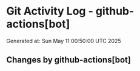 # Git Activity Log - github-actions[bot]
Generated at: Sun May 11 00:50:00 UTC 2025
## Changes by github-actions[bot]
```diff
```
